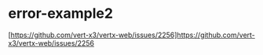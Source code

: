# error-example2
[https://github.com/vert-x3/vertx-web/issues/2256]https://github.com/vert-x3/vertx-web/issues/2256
